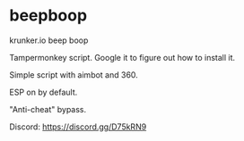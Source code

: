 # beepboop
krunker.io beep boop

Tampermonkey script. Google it to figure out how to install it.

Simple script with aimbot and 360.

ESP on by default.

"Anti-cheat" bypass.

Discord: https://discord.gg/D75kRN9
